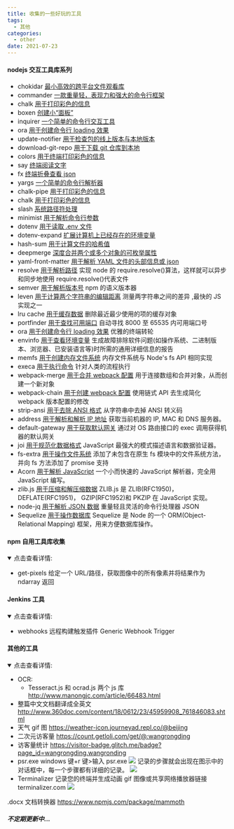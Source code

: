 ```yaml
---
title: 收集的一些好玩的工具
tags:
  - 其他
categories:
  - other
date: 2021-07-23
---
```


#### nodejs 交互工具库系列

- chokidar [最小高效的跨平台文件观看库](https://www.npmjs.com/package/chokidar)
- commander [一款重量轻，表现力和强大的命令行框架](https://www.npmjs.com/package/commander)
- chalk [用于打印彩色的信息](https://www.npmjs.com/package/chalk)
- boxen [创建小“面板”](https://www.npmjs.com/package/boxen)
- inquirer [一个简单的命令行交互工具](https://www.npmjs.com/package/inquirer)
- ora [用于创建命令行 loading 效果](https://www.npmjs.com/package/ora)
- update-notifier [用于检查包的线上版本与本地版本](https://www.npmjs.com/package/update-notifier)
- download-git-repo [用于下载 git 仓库到本地](https://www.npmjs.com/package/download-git-repo)
- colors [用于终端打印彩色的信息](https://www.npmjs.com/package/colors)
- say [终端阅读文字](https://www.npmjs.com/package/say)
- fx [终端折叠查看 json](https://www.npmjs.com/package/fx)
- yargs [一个简单的命令行解析器](https://www.npmjs.com/package/yargs)
- chalk-pipe [用于打印彩色的信息](https://www.npmjs.com/package/chalk-pipe)
- chalk [用于打印彩色的信息](https://www.npmjs.com/package/chalk)
- slash [系统路径符处理](https://www.npmjs.com/package/slash)
- minimist [用于解析命令行参数](https://www.npmjs.com/package/minimist)
- dotenv [用于读取 .env 文件](https://www.npmjs.com/package/dotenv)
- dotenv-expand [扩展计算机上已经存在的环境变量](https://www.npmjs.com/package/dotenv-expand)
- hash-sum [用于计算文件的哈希值](https://www.npmjs.com/package/hash-sum)
- deepmerge [深度合并两个或多个对象的可枚举属性](https://www.npmjs.com/package/deepmerge)
- yaml-front-matter [用于解析 YAML 文件的头部信息或 json](https://www.npmjs.com/package/yaml-front-matter)
- resolve [用于解析路径](https://www.npmjs.com/package/resolve)
  实现 node 的 require.resolve()算法，这样就可以异步和同步地使用 require.resolve()代表文件
- semver [用于解析版本号](https://www.npmjs.com/package/semver)
  npm 的语义版本器
- leven [用于计算两个字符串的编辑距离](https://www.npmjs.com/package/leven)
  测量两字符串之间的差异 ,最快的 JS 实现之一
- lru cache [用于缓存数据](https://www.npmjs.com/package/lru-cache)
  删除最近最少使用的项的缓存对象
- portfinder [用于查找可用端口](https://www.npmjs.com/package/portfinder)
  自动寻找 8000 至 65535 内可用端口号
- ora [用于创建命令行 loading 效果](https://www.npmjs.com/package/ora)
  优雅的终端转轮
- envinfo [用于查看环境变量](https://www.npmjs.com/package/envinfo)
  生成故障排除软件问题(如操作系统、二进制版本、浏览器、已安装语言等)时所需的通用详细信息的报告
- memfs [用于创建内存文件系统](https://www.npmjs.com/package/memfs)
  内存文件系统与 Node's fs API 相同实现
- execa [用于执行命令](https://www.npmjs.com/package/execa)
  针对人类的流程执行
- webpack-merge [用于合并 webpack 配置](https://www.npmjs.com/package/webpack-merge)
  用于连接数组和合并对象，从而创建一个新对象
- webpack-chain [用于创建 webpack 配置](https://www.npmjs.com/package/webpack-chain)
  使用链式 API 去生成简化 webpack 版本配置的修改
- strip-ansi [用于去除 ANSI 格式](https://www.npmjs.com/package/strip-ansi)
  从字符串中去掉 ANSI 转义码
- address [用于解析和解析 IP 地址](https://www.npmjs.com/package/address)
  获取当前机器的 IP, MAC 和 DNS 服务器。
- default-gateway [用于获取默认网关](https://www.npmjs.com/package/default-gateway)
  通过对 OS 路由接口的 exec 调用获得机器的默认网关
- joi [用于规范化数据格式](https://www.npmjs.com/package/joi)
  JavaScript 最强大的模式描述语言和数据验证器。
- fs-extra [用于操作文件系统](https://www.npmjs.com/package/fs-extra)
  添加了未包含在原生 fs 模块中的文件系统方法，并向 fs 方法添加了 promise 支持
- Acorn [用于解析 JavaScript](https://www.npmjs.com/package/acorn)
  一个小而快速的 JavaScript 解析器，完全用 JavaScript 编写。
- zlib.js [用于压缩和解压缩数据](https://www.npmjs.com/package/zlib.js)
  ZLIB.js 是 ZLIB(RFC1950)， DEFLATE(RFC1951)， GZIP(RFC1952)和 PKZIP 在 JavaScript 实现。
- node-jq [用于解析 JSON 数据](https://www.npmjs.com/package/node-jq)
  重量轻且灵活的命令行处理器 JSON
- Sequelize [用于操作数据库](https://www.npmjs.com/package/sequelize)
  Sequelize 是 Node 的一个 ORM(Object-Relational Mapping) 框架，用来方便数据库操作。

#### npm 自用工具库收集

<details open>
    <summary>点击查看详情:</summary>

- get-pixels
  给定一个 URL/路径，获取图像中的所有像素并将结果作为 ndarray 返回

</details>

#### Jenkins 工具

<details open>
    <summary>点击查看详情:</summary>

- webhooks 远程构建触发插件
  Generic Webhook Trigger

</details>

#### 其他的工具

<details open>
    <summary>点击查看详情:</summary>

- OCR:
  - Tesseract.js 和 ocrad.js 两个 js 库
    http://www.manongjc.com/article/66483.html
- 整篇中文文档翻译成全英文
  http://www.360doc.com/content/18/0612/23/45959908_761846083.shtml
- 天气 gif 图
  https://weather-icon.journeyad.repl.co/@beijing
- 二次元访客量
  https://count.getloli.com/get/@:wangrongding
- 访客量统计
  https://visitor-badge.glitch.me/badge?page_id=wangrongding.wangronding
- psr.exe
  windows 键+r 键>输入 psr.exe
  ![](https://exp-picture.cdn.bcebos.com/dd58d02c5b1b1ede10e1038a981fceecd2d90f91.jpg?x-bce-process=image%2Fresize%2Cm_lfit%2Cw_500%2Climit_1%2Fquality%2Cq_80)
  记录的步骤就会出现在图示中的对话框中，每一个步骤都有详细的记录。
  ![](https://exp-picture.cdn.bcebos.com/1f9feadca039131f29d1706ae275f2c4ed990a91.jpg?x-bce-process=image%2Fresize%2Cm_lfit%2Cw_500%2Climit_1%2Fquality%2Cq_80)
- Terminalizer
  记录您的终端并生成动画 gif 图像或共享网络播放器链接 terminalizer.com
  ![](https://github.com/faressoft/terminalizer/raw/master/img/demo.gif?raw=true)

</details>

.docx 文档转换器
https://www.npmjs.com/package/mammoth

##### 不定期更新中...
